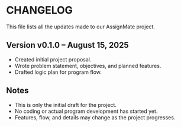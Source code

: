 # CHANGELOG
This file lists all the updates made to our AssignMate project.

## Version v0.1.0 – August 15, 2025
- Created initial project proposal.
- Wrote problem statement, objectives, and planned features.
- Drafted logic plan for program flow.

## Notes
- This is only the initial draft for the project.
- No coding or actual program development has started yet.
- Features, flow, and details may change as the project progresses.
